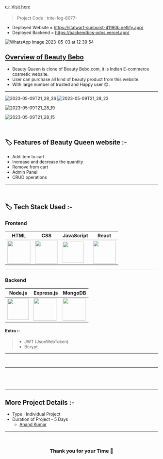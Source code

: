 
 <a href="https://stalwart-sunburst-41190b.netlify.app/"> 👉 Visit here</a>


> Project Code : trite-fog-8077- <br/>

- Deployed Website = https://stalwart-sunburst-41190b.netlify.app/
- Deployed Backend = https://backendbcs-xdos.vercel.app/


<p align="center">
 
 ![WhatsApp Image 2023-05-03 at 12 39 54](https://github.com/Ashwin-krish-nan/faded-drink-3245/assets/113422735/170a94c4-ddf3-442d-bc6c-f8bfc3be5acf)
  </p>

## <a href="https://stalwart-sunburst-41190b.netlify.app/">Overview of Beauty Bebo</a>
- Beauty Queen is clone of Beauty Bebo.com, it is Indian E-commerce cosmetic website.
- User can purchase all kind of beauty product from this website.
- With large number of trusted and Happy user 😊.


---
![2023-05-09T21_28_26](https://github.com/Ashwin-krish-nan/faded-drink-3245/assets/113422735/53fb999a-efaf-4b27-9f2f-8dc8bf38086e)
![2023-05-09T21_28_23](https://github.com/Ashwin-krish-nan/faded-drink-3245/assets/113422735/f2d4fd44-2d42-46d8-b3c2-98089bd0e853)


![2023-05-09T21_28_19](https://github.com/Ashwin-krish-nan/faded-drink-3245/assets/113422735/64815918-304a-4ea3-94a3-7d20fcbb4704)



![2023-05-09T21_28_15](https://github.com/Ashwin-krish-nan/faded-drink-3245/assets/113422735/d0229641-258c-467d-a52d-0f94a6dd7b5c)



<br/>

## 🏷️ Features of Beauty Queen website :-

- Add item to cart
- Increase and decrease the quantity
- Remove from cart
- Admin Panel
- CRUD operations

---

<br/>

## 🏷️ Tech Stack Used :-

### Frontend

| HTML                                                                                                                                                                                                                                                                                                                                                           | CSS                                                                                                                           | JavaScript                                                                                                                            | React                                                                                                                     |
  | ------------------------------------------------------------------------------------------------------------------------------ | ------------------------------------------------------------------------------------------------------------------------------ | ------------------------------------------------------------------------------------------------------------------------------ | ------------------------------------------------------------------------------------------------------------------------------ |
|  <img width="75px" src="https://user-images.githubusercontent.com/25181517/192158954-f88b5814-d510-4564-b285-dff7d6400dad.png"> | <img width="75px" src="https://user-images.githubusercontent.com/25181517/183898674-75a4a1b1-f960-4ea9-abcb-637170a00a75.png">  |  <img width="70px" src="https://user-images.githubusercontent.com/25181517/117447155-6a868a00-af3d-11eb-9cfe-245df15c9f3f.png"> | <img width="75px" src="https://user-images.githubusercontent.com/25181517/183897015-94a058a6-b86e-4e42-a37f-bf92061753e5.png"> |

---

### Backend

| Node.js                                                                                                                         | Express.js                                                                                                                                                                                                                                        | MongoDB                                                                                                       |
 | ------------------------------------------------------------------------------------------------------------------------------- | ------------------------------------------------------------------------------------------------------------------------------- | ------------------------------------------------------------------------------------------------------------- |
| <img width="70px" src="https://user-images.githubusercontent.com/112753481/229047696-de3bf177-16a0-4161-a140-dd89e4fe7b22.png"> | <img width="75px" src="https://user-images.githubusercontent.com/112753481/229164589-4e724000-542d-4deb-9e11-cca7739c2b01.png"> | <img width="75px" src="https://cdn.icon-icons.com/icons2/2415/PNG/512/mongodb_original_logo_icon_146424.png"> |


#### Extra :-

> - JWT (JsonWebToken) <br/>
> - Bcrypt <br/>


---

<br/>

---

## <br/>

---

## More Project Details :-

- Type : Individual Project
- Duration of Project - 5 Days
  - <a href="https://www.linkedin.com/in/anandkr21/">Anand Kumar</a>
---

<br/>

<h3 align="center" >Thank you for your Time 💝</h3>
